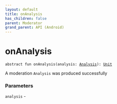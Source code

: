 ```yaml
---
layout: default
title: onAnalysis
has_children: false
parent: Moderator
grand_parent: API (Android)
---
```


# onAnalysis

`abstract fun onAnalysis(analysis: `[`Analysis`](../../-analysis/index.html)`): `[`Unit`](https://kotlinlang.org/api/latest/jvm/stdlib/kotlin/-unit/index.html)

A moderation `Analysis` was produced successfully

### Parameters

`analysis` -